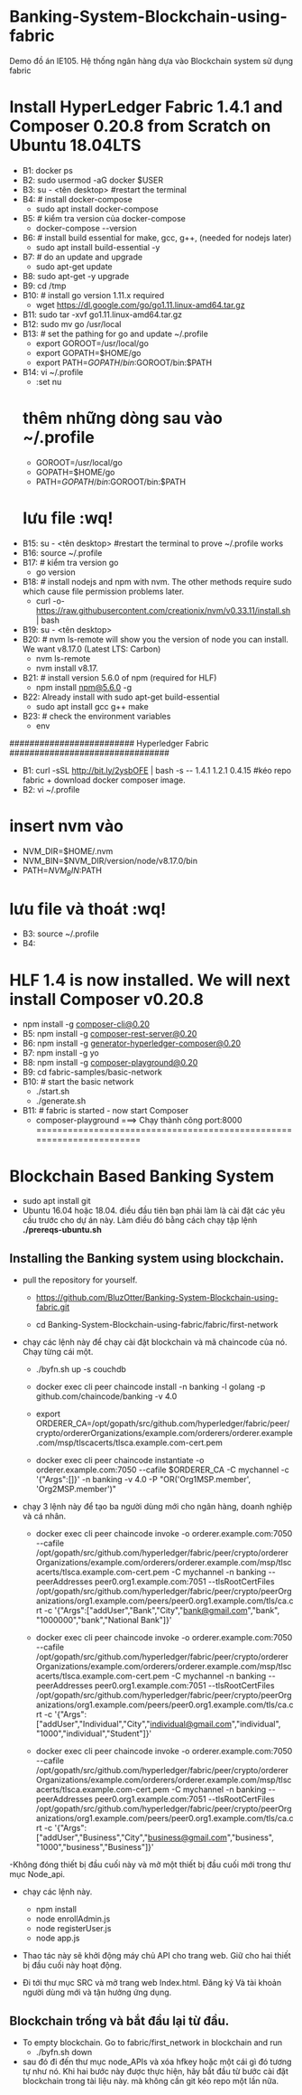 # Banking-System-Blockchain-using-fabric
Demo đồ án IE105. Hệ thống ngân hàng dựa vào Blockchain system sử dụng fabric

# Install HyperLedger Fabric 1.4.1 and Composer 0.20.8 from Scratch on Ubuntu 18.04LTS
- B1: docker ps
- B2: sudo usermod -aG docker $USER 
- B3: su - <tên desktop> #restart the terminal 
- B4: # install docker-compose
   - sudo apt install docker-compose 
- B5: # kiểm tra version của docker-compose 
  - docker-compose --version
- B6: # install build essential for make, gcc, g++, (needed for nodejs later)
  - sudo apt install build-essential -y
- B7: # do an update and upgrade
  - sudo apt-get update
- B8: sudo apt-get -y upgrade
- B9: cd /tmp
- B10: # install go version 1.11.x required
  - wget https://dl.google.com/go/go1.11.linux-amd64.tar.gz
- B11: sudo tar -xvf go1.11.linux-amd64.tar.gz
- B12: sudo mv go /usr/local 
- B13: # set the pathing for go and update ~/.profile
  - export GOROOT=/usr/local/go
  - export GOPATH=$HOME/go
  - export PATH=$GOPATH/bin:$GOROOT/bin:$PATH
- B14: vi ~/.profile 
  - :set nu
  # thêm những dòng sau vào ~/.profile
  - GOROOT=/usr/local/go
  - GOPATH=$HOME/go
  - PATH=$GOPATH/bin:$GOROOT/bin:$PATH
  # lưu file :wq!
- B15: su - <tên desktop> #restart the terminal to prove ~/.profile works
- B16: source ~/.profile
- B17: # kiểm tra version go
  - go version
- B18: # install nodejs and npm with nvm. The other methods require sudo which cause file permission problems later.
  - curl -o- https://raw.githubusercontent.com/creationix/nvm/v0.33.11/install.sh | bash
- B19: su - <tên desktop>
- B20: # nvm ls-remote will show you the version of node you can install. We want v8.17.0 (Latest LTS: Carbon)
  - nvm ls-remote 
  - nvm install v8.17.
- B21: # install version 5.6.0 of npm (required for HLF)
  - npm install npm@5.6.0 -g
- B22: Already install with sudo apt-get build-essential 
  - sudo apt install gcc g++ make 
- B23: # check the environment variables
  - env
  
######################### Hyperledger Fabric ################################
- B1: curl -sSL http://bit.ly/2ysbOFE | bash -s -- 1.4.1 1.2.1 0.4.15 #kéo repo fabric + download docker composer image.
- B2: vi ~/.profile 
# insert nvm vào
  - NVM_DIR=$HOME/.nvm
  - NVM_BIN=$NVM_DIR/version/node/v8.17.0/bin
  - PATH=$NVM_BIN:$PATH
  # lưu file và thoát :wq!
- B3: source ~/.profile 
- B4: 
# HLF 1.4 is now installed. We will next install Composer v0.20.8
  - npm install -g composer-cli@0.20
- B5: npm install -g composer-rest-server@0.20
- B6: npm install -g generator-hyperledger-composer@0.20
- B7: npm install -g yo
- B8: npm install -g composer-playground@0.20 
- B9: cd fabric-samples/basic-network
- B10: # start the basic network
  - ./start.sh
  - ./generate.sh 
- B11: # fabric is started - now start Composer
  - composer-playground 
===> Chạy thành công port:8000
=====================================================================
# Blockchain Based Banking System
- sudo apt install git
- Ubuntu 16.04 hoặc 18.04. điều đầu tiên bạn phải làm là cài đặt các yêu cầu trước cho dự án này. Làm điều đó bằng cách chạy tập lệnh **./prereqs-ubuntu.sh**
## Installing the Banking system using blockchain.
- pull the repository for yourself.
  - https://github.com/BluzOtter/Banking-System-Blockchain-using-fabric.git
  
  - cd Banking-System-Blockchain-using-fabric/fabric/first-network 
  
- chạy các lệnh này để chạy cài đặt blockchain và mã chaincode của nó. Chạy từng cái một.
  - ./byfn.sh up -s couchdb
  
  - docker exec cli peer chaincode install -n banking -l golang -p github.com/chaincode/banking -v 4.0
  
  - export ORDERER_CA=/opt/gopath/src/github.com/hyperledger/fabric/peer/crypto/ordererOrganizations/example.com/orderers/orderer.example.com/msp/tlscacerts/tlsca.example.com-cert.pem 
  
  - docker exec cli peer chaincode instantiate -o orderer.example.com:7050 --cafile $ORDERER_CA -C mychannel -c '{"Args":[]}' -n banking -v 4.0 -P "OR('Org1MSP.member', 'Org2MSP.member')"
  
- chạy 3 lệnh này để tạo ba người dùng mới cho ngân hàng, doanh nghiệp và cá nhân.
  - docker exec cli peer chaincode invoke -o orderer.example.com:7050 --cafile /opt/gopath/src/github.com/hyperledger/fabric/peer/crypto/ordererOrganizations/example.com/orderers/orderer.example.com/msp/tlscacerts/tlsca.example.com-cert.pem -C mychannel -n banking --peerAddresses peer0.org1.example.com:7051 --tlsRootCertFiles /opt/gopath/src/github.com/hyperledger/fabric/peer/crypto/peerOrganizations/org1.example.com/peers/peer0.org1.example.com/tls/ca.crt -c '{"Args":["addUser","Bank","City","bank@gmail.com","bank", "1000000","bank","National Bank"]}'
  
  - docker exec cli peer chaincode invoke -o orderer.example.com:7050 --cafile /opt/gopath/src/github.com/hyperledger/fabric/peer/crypto/ordererOrganizations/example.com/orderers/orderer.example.com/msp/tlscacerts/tlsca.example.com-cert.pem -C mychannel -n banking --peerAddresses peer0.org1.example.com:7051 --tlsRootCertFiles /opt/gopath/src/github.com/hyperledger/fabric/peer/crypto/peerOrganizations/org1.example.com/peers/peer0.org1.example.com/tls/ca.crt -c '{"Args":["addUser","Individual","City","individual@gmail.com","individual", "1000","individual","Student"]}'
  
  - docker exec cli peer chaincode invoke -o orderer.example.com:7050 --cafile /opt/gopath/src/github.com/hyperledger/fabric/peer/crypto/ordererOrganizations/example.com/orderers/orderer.example.com/msp/tlscacerts/tlsca.example.com-cert.pem -C mychannel -n banking --peerAddresses peer0.org1.example.com:7051 --tlsRootCertFiles /opt/gopath/src/github.com/hyperledger/fabric/peer/crypto/peerOrganizations/org1.example.com/peers/peer0.org1.example.com/tls/ca.crt -c '{"Args":["addUser","Business","City","business@gmail.com","business", "1000","business","Business"]}'
  
-Không đóng thiết bị đầu cuối này và mở một thiết bị đầu cuối mới trong thư mục Node_api.
- chạy các lệnh này.
  - npm install
  - node enrollAdmin.js
  - node registerUser.js
  - node app.js

- Thao tác này sẽ khởi động máy chủ API cho trang web. Giữ cho hai thiết bị đầu cuối này hoạt động.
- Đi tới thư mục SRC và mở trang web Index.html. Đăng ký Và tài khoản người dùng mới và tận hưởng ứng dụng.
## Blockchain trống và bắt đầu lại từ đầu.
- To empty blockchain. Go to fabric/first_network in blockchain and run
  - ./byfn.sh down
- sau đó đi đến thư mục node_APIs và xóa hfkey hoặc một cái gì đó tương tự như nó. Khi hai bước này được thực hiện, hãy bắt đầu từ bước cài đặt blockchain trong tài liệu này. mà không cần git kéo repo một lần nữa.
  
  
